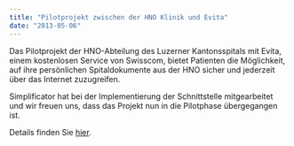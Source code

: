 ```yaml
---
title: "Pilotprojekt zwischen der HNO Klinik und Evita"
date: "2013-05-06"
---
```


Das Pilotprojekt der HNO-Abteilung des Luzerner Kantonsspitals mit Evita, einem kostenlosen Service von Swisscom, bietet Patienten die Möglichkeit, auf ihre persönlichen Spitaldokumente aus der HNO sicher und jederzeit über das Internet zuzugreifen.

Simplificator hat bei der Implementierung der Schnittstelle mitgearbeitet und wir freuen uns, dass das Projekt nun in die Pilotphase übergegangen ist.

Details finden Sie [hier](https://www.luks.ch/aktuell/medienmitteilungen/medienmitteilungen-detail/news/pilotprojekt-zwischen-der-hno-klinik-des-luzerner-kantonsspital-und-evita-einem-service-von-swissco/90.html).
